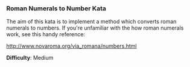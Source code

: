 ### Roman Numerals to Number Kata

The aim of this kata is to implement a method which converts roman numerals to numbers. If you're unfamiliar with the how roman numerals work, see this handy reference:

http://www.novaroma.org/via_romana/numbers.html 

**Difficulty**: Medium
